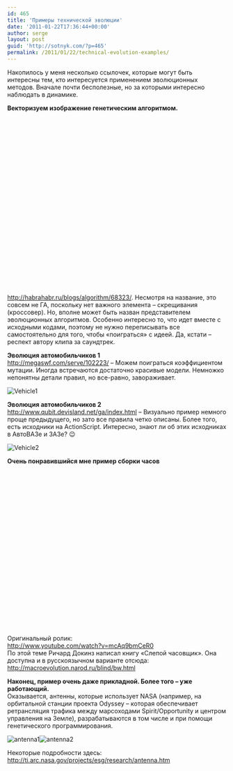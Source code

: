 ```yaml
---
id: 465
title: 'Примеры технической эволюции'
date: '2011-01-22T17:36:44+00:00'
author: serge
layout: post
guid: 'http://sotnyk.com/?p=465'
permalink: /2011/01/22/technical-evolution-examples/
---
```


Накопилось у меня несколько ссылочек, которые могут быть интересны тем, кто интересуется применением эволюционных методов. Вначале почти бесполезные, но за которыми интересно наблюдать в динамике.

**Векторизуем изображение генетическим алгоритмом.**

<object classid="clsid:d27cdb6e-ae6d-11cf-96b8-444553540000" codebase="http://download.macromedia.com/pub/shockwave/cabs/flash/swflash.cab#version=6,0,40,0" height="100" style="height: 390px; width: 640px;" width="100"><param name="allowFullScreen" value="true"></param><param name="allowScriptAccess" value="always"></param><param name="src" value="http://www.youtube.com/v/Rnf6ervTUzc?version=3"></param><param name="allowfullscreen" value="true"></param><embed allowfullscreen="true" allowscriptaccess="always" height="100" src="http://www.youtube.com/v/Rnf6ervTUzc?version=3" style="height: 390px; width: 640px;" type="application/x-shockwave-flash" width="100"></embed></object>

<http://habrahabr.ru/blogs/algorithm/68323/>. Несмотря на название, это совсем не ГА, поскольку нет важного элемента – скрещивания (кроссовер). Но, вполне может быть назван представителем эволюционных алгоритмов. Особенно интересно то, что идет вместе с исходными кодами, поэтому не нужно переписывать все самостоятельно для того, чтобы «поиграться» с идеей. Да, кстати – респект автору клипа за саундтрек.  
  
**Эволюция автомобильчиков 1**  
<http://megaswf.com/serve/102223/> – Можем поиграться коэффициентом мутации. Иногда встречаются достаточно красивые модели. Немножко непонятны детали правил, но все-равно, завораживает.

![](https://sotnyk.github.io/wp-content/uploads/2011/01/Vehicle1-300x176.png "Vehicle1")

**Эволюция автомобильчиков 2**  
<http://www.qubit.devisland.net/ga/index.html> – Визуально пример немного проще предыдущего, но зато все правила четко описаны. Более того, есть исходники на ActionScript. Интересно, знают ли об этих исходниках в АвтоВАЗе и ЗАЗе? 😉

![](https://sotnyk.github.io/wp-content/uploads/2011/01/Vehicle2-300x241.png "Vehicle2")

**Очень понравившийся мне пример сборки часов**  
<object classid="clsid:d27cdb6e-ae6d-11cf-96b8-444553540000" codebase="http://download.macromedia.com/pub/shockwave/cabs/flash/swflash.cab#version=6,0,40,0" height="100" style="height: 390px; width: 640px;" width="100"><param name="allowFullScreen" value="true"></param><param name="allowScriptAccess" value="always"></param><param name="src" value="http://www.youtube.com/v/dN_6B1auRV4?version=3"></param><param name="allowfullscreen" value="true"></param><embed allowfullscreen="true" allowscriptaccess="always" height="100" src="http://www.youtube.com/v/dN_6B1auRV4?version=3" style="height: 390px; width: 640px;" type="application/x-shockwave-flash" width="100"></embed></object>  
Оригинальный ролик:  
<http://www.youtube.com/watch?v=mcAq9bmCeR0>  
По этой теме Ричард Докинз написал книгу «Слепой часовщик». Она доступна и в русскоязычном варианте отсюда: <http://macroevolution.narod.ru/blind/bw.html>

**Наконец, пример очень даже прикладной. Более того – уже работающий.**  
Оказывается, антенны, которые использует NASA (например, на орбитальной станции проекта Odyssey – которая обеспечивает ретрансляция трафика между марсоходами Spirit/Opportunity и центром управления на Земле), разрабатываются в том числе и при помощи генетического программирования.

![](https://sotnyk.github.io/wp-content/uploads/2011/01/antenna1.jpg "antenna1")![](https://sotnyk.github.io/wp-content/uploads/2011/01/antenna2.jpg "antenna2")

Некоторые подробности здесь: <http://ti.arc.nasa.gov/projects/esg/research/antenna.htm>